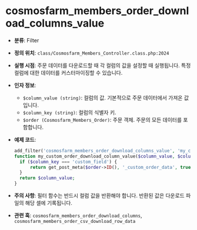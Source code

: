 # cosmosfarm_members_order_download_columns_value

- **분류**: Filter
- **정의 위치**: `class/Cosmosfarm_Members_Controller.class.php:2024`
- **실행 시점**: 주문 데이터를 다운로드할 때 각 컬럼의 값을 설정할 때 실행됩니다. 특정 컬럼에 대한 데이터를 커스터마이징할 수 있습니다.
- **인자 정보**:
  - `$column_value (string)`: 컬럼의 값. 기본적으로 주문 데이터에서 가져온 값입니다.
  - `$column_key (string)`: 컬럼의 식별자 키.
  - `$order (Cosmosfarm_Members_Order)`: 주문 객체. 주문의 모든 데이터를 포함합니다.
- **예제 코드**:

  ```php
  add_filter('cosmosfarm_members_order_download_columns_value', 'my_custom_order_download_column_value', 10, 3);
  function my_custom_order_download_column_value($column_value, $column_key, $order) {
    if ($column_key === 'custom_field') {
        return get_post_meta($order->ID(), '_custom_order_data', true);
    }
    return $column_value;
  }
  ```

- **주의 사항**: 필터 함수는 반드시 컬럼 값을 반환해야 합니다. 반환된 값은 다운로드 파일의 해당 셀에 기록됩니다.
- **관련 훅**: `cosmosfarm_members_order_download_columns`, `cosmosfarm_members_order_csv_download_row_data`
